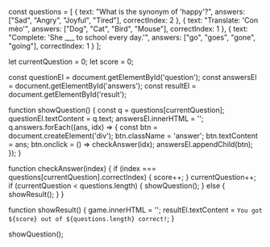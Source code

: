 const questions = [
  {
    text: "What is the synonym of 'happy'?",
    answers: ["Sad", "Angry", "Joyful", "Tired"],
    correctIndex: 2
  },
  {
    text: "Translate: 'Con mèo'",
    answers: ["Dog", "Cat", "Bird", "Mouse"],
    correctIndex: 1
  },
  {
    text: "Complete: 'She ___ to school every day.'",
    answers: ["go", "goes", "gone", "going"],
    correctIndex: 1
  }
];

let currentQuestion = 0;
let score = 0;

const questionEl = document.getElementById('question');
const answersEl = document.getElementById('answers');
const resultEl = document.getElementById('result');

function showQuestion() {
  const q = questions[currentQuestion];
  questionEl.textContent = q.text;
  answersEl.innerHTML = '';
  q.answers.forEach((ans, idx) => {
    const btn = document.createElement('div');
    btn.className = 'answer';
    btn.textContent = ans;
    btn.onclick = () => checkAnswer(idx);
    answersEl.appendChild(btn);
  });
}

function checkAnswer(index) {
  if (index === questions[currentQuestion].correctIndex) {
    score++;
  }
  currentQuestion++;
  if (currentQuestion < questions.length) {
    showQuestion();
  } else {
    showResult();
  }
}

function showResult() {
  game.innerHTML = '';
  resultEl.textContent = `You got ${score} out of ${questions.length} correct!`;
}

showQuestion();
